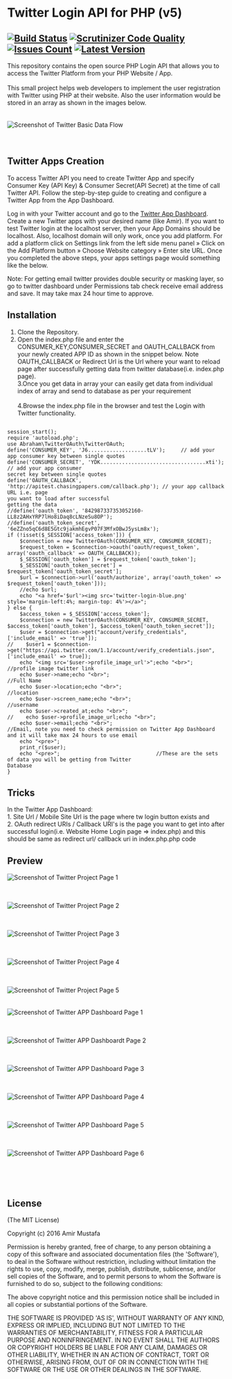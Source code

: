 # Twitter Login API for PHP (v5)
[![Build Status](https://img.shields.io/travis/abraham/twitteroauth.svg)](https://travis-ci.org/abraham/twitteroauth) [![Scrutinizer Code Quality](https://scrutinizer-ci.com/g/abraham/twitteroauth/badges/quality-score.png?b=master)](https://scrutinizer-ci.com/g/abraham/twitteroauth/?branch=master) [![Issues Count](https://img.shields.io/github/issues/abraham/twitteroauth.svg)](https://github.com/abraham/twitteroauth/issues) [![Latest Version](https://img.shields.io/packagist/v/abraham/twitteroauth.svg)](https://packagist.org/packages/abraham/twitteroauth)
------------

This repository contains the open source PHP Login API that allows you to access the Twitter Platform from your PHP Website / App.<br><br>
This small project helps web developers to implement the user registration with Twitter using PHP at their website. Also the user information would be stored in an array as shown in the images below.
<br/><br/><br/>
![Screenshot of Twitter Basic Data Flow](https://cloud.githubusercontent.com/assets/15896579/24586137/a83241d6-17b7-11e7-9604-f78c1f042ad0.JPG?raw=true "Screenshot of Twitter Basic Data Flow")
<br/><br/><br/>



## Twitter Apps Creation

To access Twitter API you need to create Twitter App and specify Consumer Key (API Key) & Consumer Secret(API Secret) at the time of call Twitter API. Follow the step-by-step guide to creating and configure a Twitter App from the App Dashboard.

Log in with your Twitter account and go to the [Twitter App Dashboard](https://apps.twitter.com/app/new).
Create a new Twitter apps with your desired name (like Amir).
If you want to test Twitter login at the localhost server, then your App Domains should be localhost. Also, localhost domain will only work, once you add platform. For add a platform click on Settings link from the left side menu panel » Click on the Add Platform button » Choose Website category » Enter site URL.
Once you completed the above steps, your apps settings page would something like the below.<br>

Note: For getting email twitter provides double security or masking layer, so go to twitter dashboard under Permissions tab check receive email address and save. It may take max 24 hour time to approve.  



## Installation

1. Clone the Repository.<br>
2. Open the index.php file and enter the CONSUMER_KEY,CONSUMER_SECRET and OAUTH_CALLBACK from your newly created APP ID as shown in the snippet below. Note OAUTH_CALLBACK or Redirect Url is the Url where your want to reload page after successfully getting data from twitter database(i.e. index.php page).<br>
3.Once you get data in array your can easily get data from individual index of array and send to database as per your requirement<br><br>
4.Browse the index.php file in the browser and test the Login with Twitter functionality.<br>

```<?php

session_start();
require 'autoload.php';
use Abraham\TwitterOAuth\TwitterOAuth;
define('CONSUMER_KEY', 'J6...................tLV'); 	// add your app consumer key between single quotes
define('CONSUMER_SECRET', 'YDK..................................xti'); // add your app consumer 																			secret key between single quotes
define('OAUTH_CALLBACK', 'http://apitest.chasingpapers.com/callback.php'); // your app callback URL i.e. page 																			you want to load after successful 																			  getting the data
//define('oauth_token', '842987337353052160-LL8z2AHxYRP7lHo8iDaq8cLNzeSu8OP');
//define('oauth_token_secret', '6eZZno5qC6d8E5Gtc9jakmhEgvP07F3MfxOBwJ5ysLm8x');
if (!isset($_SESSION['access_token'])) {
	$connection = new TwitterOAuth(CONSUMER_KEY, CONSUMER_SECRET);
	$request_token = $connection->oauth('oauth/request_token', array('oauth_callback' => OAUTH_CALLBACK));
	$_SESSION['oauth_token'] = $request_token['oauth_token'];
	$_SESSION['oauth_token_secret'] = $request_token['oauth_token_secret'];
	$url = $connection->url('oauth/authorize', array('oauth_token' => $request_token['oauth_token']));
	//echo $url;
	echo "<a href='$url'><img src='twitter-login-blue.png' style='margin-left:4%; margin-top: 4%'></a>";
} else {
	$access_token = $_SESSION['access_token'];
	$connection = new TwitterOAuth(CONSUMER_KEY, CONSUMER_SECRET, $access_token['oauth_token'], $access_token['oauth_token_secret']);
	$user = $connection->get("account/verify_credentials", ['include_email' => 'true']);
//    $user1 = $connection->get("https://api.twitter.com/1.1/account/verify_credentials.json", ['include_email' => true]);
    echo "<img src='$user->profile_image_url'>";echo "<br>";		//profile image twitter link
    echo $user->name;echo "<br>";									//Full Name
    echo $user->location;echo "<br>";								//location
    echo $user->screen_name;echo "<br>";							//username
    echo $user->created_at;echo "<br>";
//    echo $user->profile_image_url;echo "<br>";
    echo $user->email;echo "<br>";									//Email, note you need to check permission on Twitter App Dashboard and it will take max 24 hours to use email 
    echo "<pre>";
    print_r($user);
    echo "<pre>";								//These are the sets of data you will be getting from Twitter 												Database 
}
```

## Tricks
In the Twitter App Dashboard: <br>1. Site Url / Mobile Site Url is the page where tw login button exists and <br/>2. OAuth redirect URIs / Callback URI's is the page you want to get into after successful login(i.e. Website Home Login page => index.php) and this should be same as redirect url/ callback uri in index.php.php code

## Preview

![Screenshot of Twitter Project Page 1](https://cloud.githubusercontent.com/assets/15896579/24586138/ab48b760-17b7-11e7-97ff-223b308a879a.png?raw=true "Screenshot of Twitter Project Page 1")
<br/><br/><br/>

![Screenshot of Twitter Project Page 2](https://cloud.githubusercontent.com/assets/15896579/24586140/b0c59c3a-17b7-11e7-84bf-cbb16c300d30.png?raw=true "Screenshot of Twitter Project Page 2")
<br/><br/><br/>

![Screenshot of Twitter Project Page 3](https://cloud.githubusercontent.com/assets/15896579/24586141/b4077bfc-17b7-11e7-885e-5502706c99e7.png?raw=true "Screenshot of Twitter Project Page 3")
<br/><br/><br/>

![Screenshot of Twitter Project Page 4](https://cloud.githubusercontent.com/assets/15896579/24586142/b6c1e3a0-17b7-11e7-85a0-613ef606fb24.png?raw=true "Screenshot of Twitter Project Page 4")
<br/><br/><br/>

![Screenshot of Twitter Project Page 5](https://cloud.githubusercontent.com/assets/15896579/24586143/b9445586-17b7-11e7-931f-b363888b5a79.png?raw=true "Screenshot of Twitter Project Page 5")
<br/><br/><br/>
![Screenshot of Twitter APP Dashboard Page 1](https://cloud.githubusercontent.com/assets/15896579/24586147/be95cf42-17b7-11e7-8c3b-2fb4481226f5.png?raw=true "Screenshot of Twitter APP Dashboard Page 1")
<br/><br/><br/>

![Screenshot of Twitter APP Dashboardt Page 2](https://cloud.githubusercontent.com/assets/15896579/24586150/c1cf3b58-17b7-11e7-868c-ccf1777bce71.png?raw=true "Screenshot of Twitter APP Dashboard Page 2")
<br/><br/><br/>

![Screenshot of Twitter APP Dashboard Page 3](https://cloud.githubusercontent.com/assets/15896579/24586152/c5110044-17b7-11e7-8645-7cf58341668c.png?raw=true "Screenshot of Twitter APP Dashboard Page 3")
<br/><br/><br/>

![Screenshot of Twitter APP Dashboard Page 4](https://cloud.githubusercontent.com/assets/15896579/24586154/c9084298-17b7-11e7-8026-bb802b5cc910.png?raw=true "Screenshot of Twitter APP Dashboard Page 4")
<br/><br/><br/>

![Screenshot of Twitter APP Dashboard Page 5](https://cloud.githubusercontent.com/assets/15896579/24586155/cd8233c4-17b7-11e7-9b2c-7670b2fb12b5.png?raw=true "Screenshot of Twitter APP Dashboard Page 5")
<br/><br/><br/>

![Screenshot of Twitter APP Dashboard Page 6](https://cloud.githubusercontent.com/assets/15896579/24586158/d132385c-17b7-11e7-8335-e941c91eebc8.png?raw=true "Screenshot of Twitter APP Dashboard Page 6")




<br/><br/><br/>



## License

(The MIT License)

Copyright (c) 2016 Amir Mustafa

Permission is hereby granted, free of charge, to any person obtaining
a copy of this software and associated documentation files (the
'Software'), to deal in the Software without restriction, including
without limitation the rights to use, copy, modify, merge, publish,
distribute, sublicense, and/or sell copies of the Software, and to
permit persons to whom the Software is furnished to do so, subject to
the following conditions:

The above copyright notice and this permission notice shall be
included in all copies or substantial portions of the Software.

THE SOFTWARE IS PROVIDED 'AS IS', WITHOUT WARRANTY OF ANY KIND,
EXPRESS OR IMPLIED, INCLUDING BUT NOT LIMITED TO THE WARRANTIES OF
MERCHANTABILITY, FITNESS FOR A PARTICULAR PURPOSE AND NONINFRINGEMENT.
IN NO EVENT SHALL THE AUTHORS OR COPYRIGHT HOLDERS BE LIABLE FOR ANY
CLAIM, DAMAGES OR OTHER LIABILITY, WHETHER IN AN ACTION OF CONTRACT,
TORT OR OTHERWISE, ARISING FROM, OUT OF OR IN CONNECTION WITH THE
SOFTWARE OR THE USE OR OTHER DEALINGS IN THE SOFTWARE.






